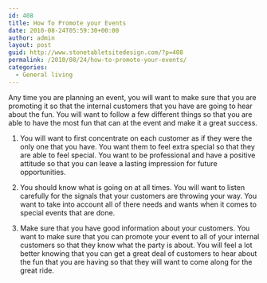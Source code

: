 ```yaml
---
id: 408
title: How To Promote your Events
date: 2010-08-24T05:59:30+00:00
author: admin
layout: post
guid: http://www.stonetabletsitedesign.com/?p=408
permalink: /2010/08/24/how-to-promote-your-events/
categories:
  - General living
---
```

Any time you are planning an event, you will want to make sure that you are promoting it so that the internal customers that you have are going to hear about the fun. You will want to follow a few different things so that you are able to have the most fun that can at the event and make it a great success.
  
1. You will want to first concentrate on each customer as if they were the only one that you have. You want them to feel extra special so that they are able to feel special. You want to be professional and have a positive attitude so that you can leave a lasting impression for future opportunities.
  
2. You should know what is going on at all times. You will want to listen carefully for the signals that your customers are throwing your way. You want to take into account all of there needs and wants when it comes to special events that are done.
  
3. Make sure that you have good information about your customers. You want to make sure that you can promote your event to all of your internal customers so that they know what the party is about. You will feel a lot better knowing that you can get a great deal of customers to hear about the fun that you are having so that they will want to come along for the great ride.